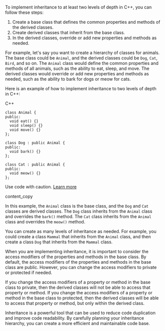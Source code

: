To implement inheritance to at least two levels of depth in C++, you can follow these steps:

1. Create a base class that defines the common properties and methods of the derived classes.
2. Create derived classes that inherit from the base class.
3. In the derived classes, override or add new properties and methods as needed.

For example, let's say you want to create a hierarchy of classes for animals. The base class could be `Animal`, and the derived classes could be `Dog`, `Cat`, `Bird`, and so on. The `Animal` class would define the common properties and methods of all animals, such as the ability to eat, sleep, and move. The derived classes would override or add new properties and methods as needed, such as the ability to bark for dogs or meow for cats.

Here is an example of how to implement inheritance to two levels of depth in C++:

C++

```
class Animal {
public:
  void eat() {}
  void sleep() {}
  void move() {}
};

class Dog : public Animal {
public:
  void bark() {}
};

class Cat : public Animal {
public:
  void meow() {}
};
```

Use code with caution. [Learn more](https://bard.google.com/faq#coding)

content_copy

In this example, the `Animal` class is the base class, and the `Dog` and `Cat` classes are derived classes. The `Dog` class inherits from the `Animal` class and overrides the `bark()` method. The `Cat` class inherits from the `Animal` class and overrides the `meow()` method.

You can create as many levels of inheritance as needed. For example, you could create a class `Mammal` that inherits from the `Animal` class, and then create a class `Dog` that inherits from the `Mammal` class.

When you are implementing inheritance, it is important to consider the access modifiers of the properties and methods in the base class. By default, the access modifiers of the properties and methods in the base class are public. However, you can change the access modifiers to private or protected if needed.

If you change the access modifiers of a property or method in the base class to private, then the derived classes will not be able to access that property or method. If you change the access modifiers of a property or method in the base class to protected, then the derived classes will be able to access that property or method, but only within the derived class.

Inheritance is a powerful tool that can be used to reduce code duplication and improve code readability. By carefully planning your inheritance hierarchy, you can create a more efficient and maintainable code base.